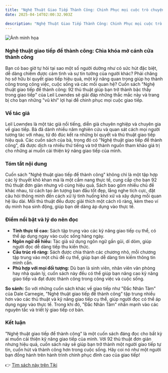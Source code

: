 ```yaml
---
title: "Nghệ Thuật Giao Tiếp Thành Công: Chinh Phục mọi cuộc trò chuyện"
date: 2025-04-14T02:00:32.903Z

description: "Nghệ Thuật Giao Tiếp Thành Công: Chinh Phục mọi cuộc trò chuyện"
---
```


![Ảnh minh họa](https://images.unsplash.com/photo-1565010474529-8dbb35834f1b?crop=entropy&cs=tinysrgb&fit=max&fm=jpg&ixid=M3w3MzA0NDl8MHwxfHNlYXJjaHwxfHxOZ2glRTElQkIlODclMjB0aHUlRTElQkElQUR0JTIwZ2lhbyUyMHRpJUUxJUJBJUJGcCUyMCVDNCU5MSVFMSVCQiU4MyUyMHRoJUMzJUEwbmglMjBjJUMzJUI0bmclMjAlM0ElMjA5MiUyMHRoJUUxJUJCJUE3JTIwdGh1JUUxJUJBJUFEdCUyMGdpJUMzJUJBcCUyMGIlRTElQkElQTFuJTIwdHIlRTElQkIlOUYlMjB0aCVDMyVBMG5oJTIwYiVFMSVCQSVBRGMlMjB0aCVFMSVCQSVBN3klMjB0cm9uZyUyMGdpYW8lMjB0aSVFMSVCQSVCRnB8ZW58MHx8fHwxNzQ0NTk2MDMyfDA&ixlib=rb-4.0.3&q=80&w=400) 

 ### Nghệ thuật giao tiếp để thành công: Chìa khóa mở cánh cửa thành công

Bạn có bao giờ tự hỏi tại sao một số người dường như có sức hút đặc biệt, dễ dàng chiếm được cảm tình và sự tin tưởng của người khác? Phải chăng họ sở hữu bí quyết giao tiếp hiệu quả, một kỹ năng quan trọng giúp họ thành công trong công việc, cuộc sống và các mối quan hệ? Cuốn sách "Nghệ thuật giao tiếp để thành công: 92 thủ thuật giúp bạn trở thành bậc thầy trong giao tiếp" của Leil Lowndes sẽ giải đáp những thắc mắc này và trang bị cho bạn những "vũ khí" lợi hại để chinh phục mọi cuộc giao tiếp.

### Về tác giả

Leil Lowndes là một tác giả nổi tiếng, diễn giả chuyên nghiệp và chuyên gia về giao tiếp. Bà đã dành nhiều năm nghiên cứu và quan sát cách mọi người tương tác với nhau, từ đó đúc kết ra những bí quyết và thủ thuật giao tiếp hiệu quả. Các cuốn sách của bà, trong đó có "Nghệ thuật giao tiếp để thành công", đã được dịch ra nhiều thứ tiếng và trở thành nguồn tham khảo giá trị cho những ai muốn cải thiện kỹ năng giao tiếp của mình.

### Tóm tắt nội dung

Cuốn sách "Nghệ thuật giao tiếp để thành công" không chỉ là một tập hợp các lý thuyết khô khan mà là một cẩm nang thực tế, cung cấp cho bạn 92 thủ thuật đơn giản nhưng vô cùng hiệu quả. Sách bao gồm nhiều chủ đề khác nhau, từ cách tạo ấn tượng ban đầu tốt đẹp, lắng nghe tích cực, đặt câu hỏi thông minh đến cách xử lý tình huống khó xử và xây dựng mối quan hệ lâu dài. Mỗi thủ thuật đều được giải thích một cách rõ ràng, kèm theo ví dụ minh họa sinh động, giúp bạn dễ dàng áp dụng vào thực tế.

### Điểm nổi bật và lý do nên đọc

*   **Tính thực tế cao:** Sách tập trung vào các kỹ năng giao tiếp cụ thể, có thể áp dụng ngay vào cuộc sống hàng ngày.
*   **Ngôn ngữ dễ hiểu:** Tác giả sử dụng ngôn ngữ gần gũi, dí dỏm, giúp người đọc dễ dàng tiếp thu kiến thức.
*   **Cấu trúc rõ ràng:** Sách được chia thành các chương nhỏ, mỗi chương tập trung vào một chủ đề cụ thể, giúp bạn dễ dàng tìm kiếm thông tin mình cần.
*   **Phù hợp với mọi đối tượng:** Dù bạn là sinh viên, nhân viên văn phòng hay nhà quản lý, cuốn sách này đều có thể giúp bạn nâng cao kỹ năng giao tiếp và đạt được thành công trong công việc và cuộc sống.

**So sánh:** So với những cuốn sách khác về giao tiếp như "Đắc Nhân Tâm" của Dale Carnegie, "Nghệ thuật giao tiếp để thành công" tập trung nhiều hơn vào các thủ thuật và kỹ năng giao tiếp cụ thể, giúp người đọc có thể áp dụng ngay vào thực tế. Trong khi đó, "Đắc Nhân Tâm" nhấn mạnh vào các nguyên tắc và triết lý giao tiếp cơ bản.

### Kết luận

"Nghệ thuật giao tiếp để thành công" là một cuốn sách đáng đọc cho bất kỳ ai muốn cải thiện kỹ năng giao tiếp của mình. Với 92 thủ thuật đơn giản nhưng hiệu quả, cuốn sách này sẽ giúp bạn trở thành một người giao tiếp tự tin, cuốn hút và thành công hơn trong cuộc sống. Hãy coi nó như một người bạn đồng hành trên hành trình chinh phục đỉnh cao của giao tiếp!


👉 [Tìm sách này trên Tiki](https://tiki.vn/search?q=Ngh%E1%BB%87%20thu%E1%BA%ADt%20giao%20ti%E1%BA%BFp%20%C4%91%E1%BB%83%20th%C3%A0nh%20c%C3%B4ng%20%3A%2092%20th%E1%BB%A7%20thu%E1%BA%ADt%20gi%C3%BAp%20b%E1%BA%A1n%20tr%E1%BB%9F%20th%C3%A0nh%20b%E1%BA%ADc%20th%E1%BA%A7y%20trong%20giao%20ti%E1%BA%BFp)